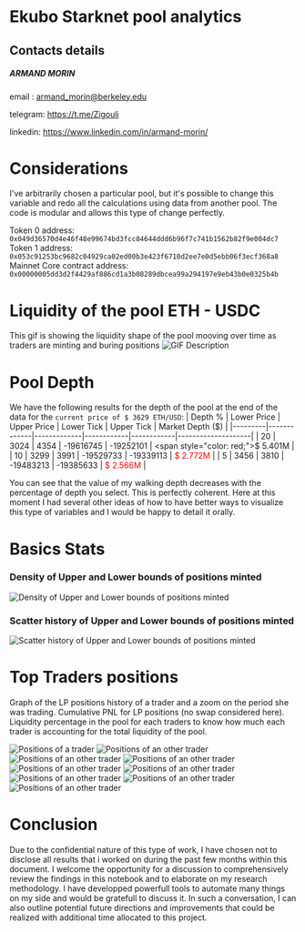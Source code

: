 # Ekubo Starknet pool analytics

## Contacts details
##### ARMAND MORIN

email   : armand_morin@berkeley.edu

telegram: https://t.me/Zigouli

linkedin: https://www.linkedin.com/in/armand-morin/

# Considerations

I've arbitrarily chosen a particular pool, but it's possible to change this variable and redo all the calculations using data from another pool. The code is modular and allows this type of change perfectly.

Token 0 address: `0x049d36570d4e46f48e99674bd3fcc84644ddd6b96f7c741b1562b82f9e004dc7`
Token 1 address: `0x053c91253bc9682c04929ca02ed00b3e423f6710d2ee7e0d5ebb06f3ecf368a8`
Mainnet Core contract address: `0x00000005dd3d2f4429af886cd1a3b08289dbcea99a294197e9eb43b0e0325b4b`

# Liquidity of the pool ETH - USDC
This gif is showing the liquidity shape of the pool mooving over time as traders are minting and buring positions
![GIF Description](liquidity_shape.gif)

# Pool Depth
We have the following results for the depth of the pool at the end of the data for the `current price of $ 3629 ETH/USD`:
| Depth % | Lower Price | Upper Price | Lower Tick | Upper Tick | Market Depth ($) |
|---------|-------------|-------------|------------|------------|--------------------|
| 20      | 3024        | 4354        | -19616745  | -19252101  | <span style="color: red;">$ 5.401M</span> |
| 10      | 3299        | 3991        | -19529733  | -19339113  | <span style="color: red;">$ 2.772M</span> |
| 5       | 3456        | 3810        | -19483213  | -19385633  | <span style="color: red;">$ 2.566M</span> |

You can see that the value of my walking depth decreases with the percentage of depth you select. This is perfectly coherent.
Here at this moment I had several other ideas of how to have better ways to visualize this type of variables and I would be happy to detail it orally.

# Basics Stats
### Density of Upper and Lower bounds of positions minted
![Density of Upper and Lower bounds of positions minted](pics/mint_density.png)

### Scatter history of Upper and Lower bounds of positions minted
![Scatter history of Upper and Lower bounds of positions minted](pics/mint_positions_history.png)

# Top Traders positions 
Graph of the LP positions history of a trader and a zoom on the period she was trading.
Cumulative PNL for LP positions (no swap considered here).
Liquidity percentage in the pool for each traders to know how much each trader is accounting for the total liquidity of the pool.


![Positions of a trader](positions_and_metrics/trader_0x01bb1d42f33c20fc30aa152f2aedfbf8b553fc500e5998f32de3cbec79561271_price_ranges_and_metrics.png)
![Positions of an other trader](positions_and_metrics/trader_0x03fe78b71fb9061269b2595dbcee1caf332ca1b4dc51be148f5ccc370d259e6c_price_ranges_and_metrics.png)
![Positions of an other trader](positions_and_metrics/trader_0x07aab4626a183d729eb47f8dff06bfde32f47bc167e19b24e2be8adc1df0bf48_price_ranges_and_metrics.png)
![Positions of an other trader](positions_and_metrics/trader_0x07f116fda10778fa1cf6bf39251d3cf792bd243352e76f0dceb6226ebbf7b34d_price_ranges_and_metrics.png)
![Positions of an other trader](positions_and_metrics/trader_0x018fab61d74aafbbd1315616839ab490e1c6ca28d2c21bc700cc72c9933e8232_price_ranges_and_metrics.png)
![Positions of an other trader](positions_and_metrics/trader_0x028ab3772149879817f67bb76451011c20bc423b2dab70fe855bebef93fbec87_price_ranges_and_metrics.png)
![Positions of an other trader](positions_and_metrics/trader_0x039ac7a831977f586a7d271d6029c6e4de7d194d7635232d66cfb96f1aab07da_price_ranges_and_metrics.png)
![Positions of an other trader](positions_and_metrics/trader_0x078ba266d0326ba2f4ecfb7d14a0af9ecd436809a04fae8e5774e0b49774da77_price_ranges_and_metrics.png)
![Positions of an other trader](positions_and_metrics/trader_0x0757a70eb6eacc4d52eac9ee71d840453163332fa7094b2ad70f593702ba2047_price_ranges_and_metrics.png)


# Conclusion
Due to the confidential nature of this type of work, I have chosen not to disclose all results that i worked on during the past few months within this document. I welcome the opportunity for a discussion to comprehensively review the findings in this notebook and to elaborate on my research methodology. I have developped powerfull tools to automate many things on my side and would be gratefull to discuss it. In such a conversation, I can also outline potential future directions and improvements that could be realized with additional time allocated to this project.


